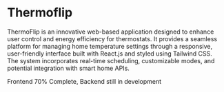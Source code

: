 # Thermoflip

ThermoFlip is an innovative web-based application designed to enhance user control and energy efficiency for thermostats. It provides a seamless platform for managing home temperature settings through a responsive, user-friendly interface built with React.js and styled using Tailwind CSS. The system incorporates real-time scheduling, customizable modes, and potential integration with smart home APIs.

Frontend 70% Complete,
Backend still in development

